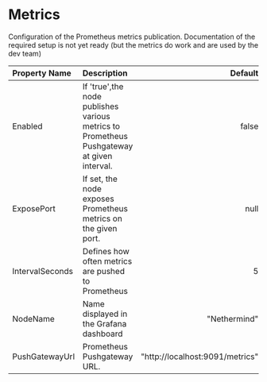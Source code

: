 # Metrics

Configuration of the Prometheus metrics publication. Documentation of the required setup is not yet ready (but the metrics do work and are used by the dev team)

| Property Name | Description | Default |
| :--- | :--- | ---: |
| Enabled | If 'true',the node publishes various metrics to Prometheus Pushgateway at given interval. | false |
| ExposePort | If set, the node exposes Prometheus metrics on the given port. | null |
| IntervalSeconds | Defines how often metrics are pushed to Prometheus | 5 |
| NodeName | Name displayed in the Grafana dashboard | "Nethermind" |
| PushGatewayUrl | Prometheus Pushgateway URL. | "http://localhost:9091/metrics" |
